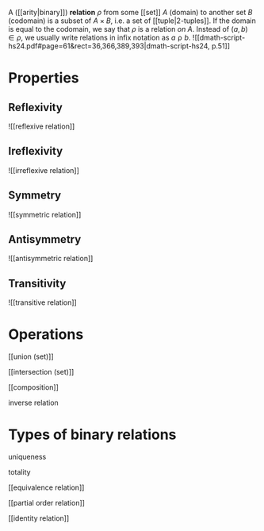 
A ([[arity|binary]]) **relation** $\rho$ from some [[set]] $A$ (domain) to another set $B$ (codomain) is a subset of $A \times B$, i.e. a set of [[tuple|2-tuples]]. If the domain is equal to the codomain, we say that $\rho$ is a relation *on* $A$. Instead of $(a, b) \in \rho$, we usually write relations in infix notation as $a \mathrel{\rho} b$.
![[dmath-script-hs24.pdf#page=61&rect=36,366,389,393|dmath-script-hs24, p.51]]


# Properties

## Reflexivity
![[reflexive relation]]

## Ireflexivity
![[irreflexive relation]]

## Symmetry
![[symmetric relation]]

## Antisymmetry
![[antisymmetric relation]]

## Transitivity
![[transitive relation]]



# Operations

[[union (set)]]

[[intersection (set)]]

[[composition]]

inverse relation




# Types of binary relations

uniqueness

totality

[[equivalence relation]]

[[partial order relation]]

[[identity relation]]